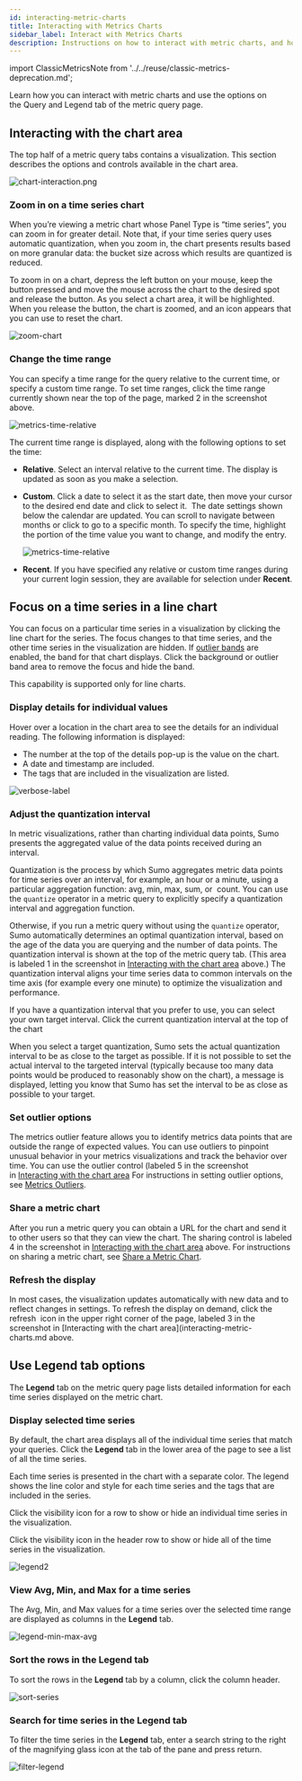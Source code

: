 ```yaml
---
id: interacting-metric-charts
title: Interacting with Metrics Charts
sidebar_label: Interact with Metrics Charts
description: Instructions on how to interact with metric charts, and how to set options on the query and legend tabs of the metric query page.
---
```


import ClassicMetricsNote from '../../reuse/classic-metrics-deprecation.md';

<ClassicMetricsNote/>

Learn how you can interact with metric charts and use the options on the Query and Legend tab of the metric query page. 

## Interacting with the chart area

The top half of a metric query tabs contains a visualization. This section describes the options and controls available in the chart area.

![chart-interaction.png](/img/metrics/chart-interaction.png)

### Zoom in on a time series chart
When you’re viewing a metric chart whose Panel Type is “time series”, you can zoom in for greater detail. Note that, if your time series query uses automatic quantization, when you zoom in, the chart presents results based on more granular data: the bucket size across which results are quantized is reduced.

To zoom in on a chart, depress the left button on your mouse, keep the button pressed and move the mouse across the chart to the desired spot and release the button. As you select a chart area, it will be highlighted. When you release the button, the chart is zoomed, and an icon appears that you can use to reset the chart.

![zoom-chart](/img/metrics/zoom-chart.png)


### Change the time range

You can specify a time range for the query relative to the current time, or specify a custom time range. To set time ranges, click the time range currently shown near the top of the page, marked 2 in the screenshot above.

![metrics-time-relative](/img/metrics/metrics-time-relative.png)

The current time range is displayed, along with the following options to set the time:

* **Relative**. Select an interval relative to the current time. The display is updated as soon as you make a selection.
* **Custom**. Click a date to select it as the start date, then move your cursor to the desired end date and click to select it.  The date settings shown below the calendar are updated. You can scroll to navigate between months or click to go to a specific month. To specify the time, highlight the portion of the time value you want to change, and modify the entry.  

    ![metrics-time-relative](/img/metrics/metrics-time-custom.png)

* **Recent**. If you have specified any relative or custom time ranges during your current login session, they are available for selection under **Recent**.

## Focus on a time series in a line chart

You can focus on a particular time series in a visualization by clicking the line chart for the series. The focus changes to that time series, and the other time series in the visualization are hidden. If [outlier bands](metrics-outliers.md) are enabled, the band for that chart displays. Click the background or outlier band area to remove the focus and hide the band.  

This capability is supported only for line charts. 

### Display details for individual values

Hover over a location in the chart area to see the details for an individual reading. The following information is displayed:

* The number at the top of the details pop-up is the value on the chart.
* A date and timestamp are included.
* The tags that are included in the visualization are listed.

![verbose-label](/img/metrics/verbose-label.png)

### Adjust the quantization interval

In metric visualizations, rather than charting individual data points, Sumo presents the aggregated value of the data points received during an interval.

Quantization is the process by which Sumo aggregates metric data points for time series over an interval, for example, an hour or a minute, using a particular aggregation function: avg, min, max, sum, or  count. You can use the `quantize` operator in a metric query to explicitly specify a quantization interval and aggregation function.

Otherwise, if you run a metric query without using the `quantize` operator, Sumo automatically determines an optimal quantization interval, based on the age of the data you are querying and the number of data points. The quantization interval is shown at the top of the metric query tab. (This area is labeled 1 in the screenshot in [Interacting with the chart area](#interacting-with-the-chart-area) above.) The quantization interval aligns your time series data to common intervals on the time axis (for example every one minute) to optimize the visualization and performance.

If you have a quantization interval that you prefer to use, you can select your own target interval. Click the current quantization interval at the top of the chart 

When you select a target quantization, Sumo sets the actual quantization interval to be as close to the target as possible. If it is not possible to set the actual interval to the targeted interval (typically because too many data points would be produced to reasonably show on the chart), a message is displayed, letting you know that Sumo has set the interval to be as close as possible to your target.

### Set outlier options

The metrics outlier feature allows you to identify metrics data points that are outside the range of expected values. You can use outliers to pinpoint unusual behavior in your metrics visualizations and track the behavior over time. You can use the outlier control (labeled 5 in the screenshot in [Interacting with the chart area](#interacting-with-the-chart-area) For instructions in setting outlier options, see [Metrics Outliers](metrics-outliers.md). 

### Share a metric chart

After you run a metric query you can obtain a URL for the chart and send it to other users so that they can view the chart. The sharing control is labeled 4 in the screenshot in [Interacting with the chart area](#interacting-with-the-chart-area) above. For instructions on sharing a metric chart, see [Share a Metric Chart](../metrics-queries/share-metric-query.md).

### Refresh the display

In most cases, the visualization updates automatically with new data and to reflect changes in settings. To refresh the display on demand, click the refresh  icon in the upper right corner of the page, labeled 3 in the screenshot in [Interacting with the chart area](interacting-metric-charts.md above.

## Use Legend tab options

The **Legend** tab on the metric query page lists detailed information for each time series displayed on the metric chart. 

### Display selected time series

By default, the chart area displays all of the individual time series that match your queries. Click the **Legend** tab in the lower area of the page to see a list of all the time series. 

Each time series is presented in the chart with a separate color. The legend shows the line color and style for each time series and the tags that are included in the series. 

Click the visibility icon for a row to show or hide an individual time series in the visualization. 

Click the visibility icon in the header row to show or hide all of the time series in the visualization.

![legend2](/img/metrics/legend2.png)

### View Avg, Min, and Max for a time series

The Avg, Min, and Max values for a time series over the selected time range are displayed as columns in the **Legend** tab. 

![legend-min-max-avg](/img/metrics/legend-min-max-avg.png)

### Sort the rows in the Legend tab

To sort the rows in the **Legend** tab by a column, click the column header.

![sort-series](/img/metrics/sort-series.png)

### Search for time series in the Legend tab

To filter the time series in the **Legend** tab, enter a search string to the right of the magnifying glass icon at the tab of the pane and press return.

![filter-legend](/img/metrics/filter-legend.png)
